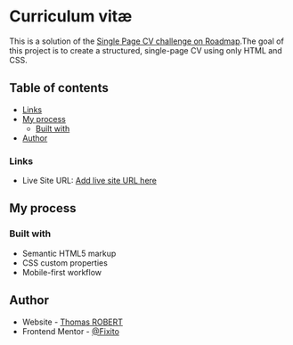 # Curriculum vitæ

This is a solution of the [Single Page CV challenge on Roadmap](https://roadmap.sh/projects/single-page-cv).The goal of this project is to create a structured, single-page CV using only HTML and CSS.

## Table of contents

- [Links](#links)
- [My process](#my-process)
  - [Built with](#built-with)
- [Author](#author)

### Links

- Live Site URL: [Add live site URL here](https://dwwm-single-page-cv.netlify.app/)

## My process

### Built with

- Semantic HTML5 markup
- CSS custom properties
- Mobile-first workflow

## Author

- Website - [Thomas ROBERT](https://thomasrobert.netlify.app/)
- Frontend Mentor - [@Fixito](https://www.frontendmentor.io/profile/Fixito)
